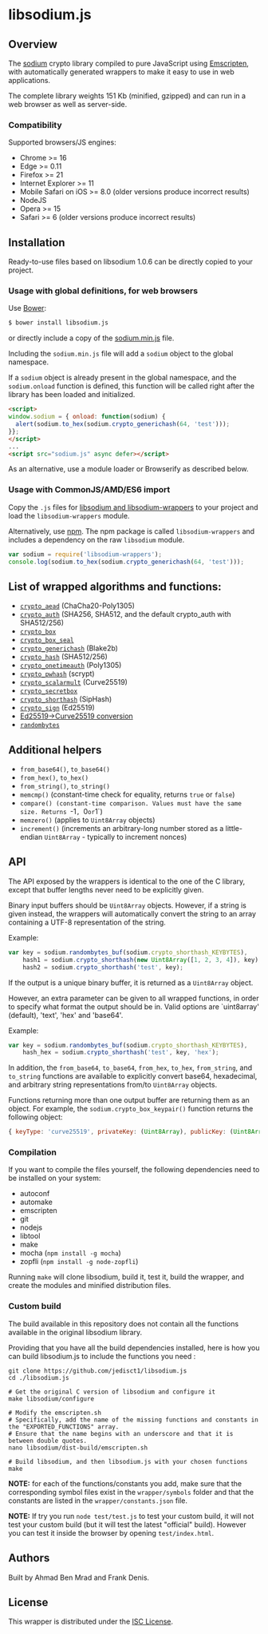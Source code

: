 # libsodium.js

## Overview

The [sodium](https://github.com/jedisct1/libsodium) crypto library compiled
to pure JavaScript using [Emscripten](https://github.com/kripken/emscripten),
with automatically generated wrappers to make it easy to use in web
applications.

The complete library weights 151 Kb (minified, gzipped) and can run in
a web browser as well as server-side.

### Compatibility

Supported browsers/JS engines:

* Chrome >= 16
* Edge >= 0.11
* Firefox >= 21
* Internet Explorer >= 11
* Mobile Safari on iOS >= 8.0 (older versions produce incorrect results)
* NodeJS
* Opera >= 15
* Safari >= 6 (older versions produce incorrect results)

## Installation

Ready-to-use files based on libsodium 1.0.6 can be directly copied to your
project.

### Usage with global definitions, for web browsers

Use [Bower](http://bower.io/):
```bash
$ bower install libsodium.js
```
or directly include a copy of the
[sodium.min.js](https://github.com/jedisct1/libsodium.js/tree/master/dist/browsers/combined)
file.

Including the `sodium.min.js` file will add a `sodium` object to the
global namespace.

If a `sodium` object is already present in the global namespace, and
the `sodium.onload` function is defined, this function will be called
right after the library has been loaded and initialized.

```html
<script>
window.sodium = { onload: function(sodium) {
  alert(sodium.to_hex(sodium.crypto_generichash(64, 'test')));
}};
</script>
...
<script src="sodium.js" async defer></script>
```

As an alternative, use a module loader or Browserify as described below.

### Usage with CommonJS/AMD/ES6 import

Copy the `.js` files for [libsodium and libsodium-wrappers](https://github.com/jedisct1/libsodium.js/tree/master/dist/modules)
to your project and load the `libsodium-wrappers` module.

Alternatively, use [npm](https://www.npmjs.com/). The npm package is
called `libsodium-wrappers` and includes a dependency on the raw
`libsodium` module.

```javascript
var sodium = require('libsodium-wrappers');
console.log(sodium.to_hex(sodium.crypto_generichash(64, 'test')));
```

## List of wrapped algorithms and functions:

* [`crypto_aead`](http://doc.libsodium.org/secret-key_cryptography/aead.html) (ChaCha20-Poly1305)
* [`crypto_auth`](http://doc.libsodium.org/advanced/hmac-sha2.html) (SHA256, SHA512, and the default crypto_auth with SHA512/256)
* [`crypto_box`](http://doc.libsodium.org/public-key_cryptography/authenticated_encryption.html)
* [`crypto_box_seal`](http://doc.libsodium.org/public-key_cryptography/sealed_boxes.html)
* [`crypto_generichash`](http://doc.libsodium.org/hashing/generic_hashing.html) (Blake2b)
* [`crypto_hash`](http://doc.libsodium.org/advanced/sha-2_hash_function.html) (SHA512/256)
* [`crypto_onetimeauth`](http://doc.libsodium.org/advanced/poly1305.html) (Poly1305)
* [`crypto_pwhash`](http://doc.libsodium.org/password_hashing/README.html) (scrypt)
* [`crypto_scalarmult`](http://doc.libsodium.org/advanced/scalar_multiplication.html) (Curve25519)
* [`crypto_secretbox`](http://doc.libsodium.org/secret-key_cryptography/authenticated_encryption.html)
* [`crypto_shorthash`](http://doc.libsodium.org/hashing/short-input_hashing.html) (SipHash)
* [`crypto_sign`](http://doc.libsodium.org/public-key_cryptography/public-key_signatures.html) (Ed25519)
* [Ed25519->Curve25519 conversion](http://doc.libsodium.org/advanced/ed25519-curve25519.html)
* [`randombytes`](http://doc.libsodium.org/generating_random_data/README.html)

## Additional helpers

* `from_base64()`, `to_base64()`
* `from_hex()`, `to_hex()`
* `from_string()`, `to_string()`
* `memcmp()` (constant-time check for equality, returns `true` or `false`)
* `compare() (constant-time comparison. Values must have the same
size. Returns `-1`, `0` or `1`)
* `memzero()` (applies to `Uint8Array` objects)
* `increment()` (increments an arbitrary-long number stored as a
little-endian `Uint8Array` - typically to increment nonces)

## API

The API exposed by the wrappers is identical to the one of the C
library, except that buffer lengths never need to be explicitly given.

Binary input buffers should be `Uint8Array` objects. However, if a string
is given instead, the wrappers will automatically convert the string
to an array containing a UTF-8 representation of the string.

Example:
```javascript
var key = sodium.randombytes_buf(sodium.crypto_shorthash_KEYBYTES),
    hash1 = sodium.crypto_shorthash(new Uint8Array([1, 2, 3, 4]), key),
    hash2 = sodium.crypto_shorthash('test', key);
```

If the output is a unique binary buffer, it is returned as a
`Uint8Array` object.

However, an extra parameter can be given to all wrapped functions, in
order to specify what format the output should be in. Valid options
are `uint8array' (default), 'text', 'hex' and 'base64'.

Example:
```javascript
var key = sodium.randombytes_buf(sodium.crypto_shorthash_KEYBYTES),
    hash_hex = sodium.crypto_shorthash('test', key, 'hex');
```

In addition, the `from_base64`, `to_base64`, `from_hex`, `to_hex`,
`from_string`, and `to_string` functions are available to explicitly
convert base64, hexadecimal, and arbitrary string representations
from/to `Uint8Array` objects.

Functions returning more than one output buffer are returning them as
an object. For example, the `sodium.crypto_box_keypair()` function
returns the following object:
```javascript
{ keyType: 'curve25519', privateKey: (Uint8Array), publicKey: (Uint8Array) }
```

### Compilation

If you want to compile the files yourself, the following dependencies
need to be installed on your system:

* autoconf
* automake
* emscripten
* git
* nodejs
* libtool
* make
* mocha (`npm install -g mocha`)
* zopfli (`npm install -g node-zopfli`)

Running `make` will clone libsodium, build it, test it, build the
wrapper, and create the modules and minified distribution files.

### Custom build

The build available in this repository does not contain all the functions available in the original libsodium library.

Providing that you have all the build dependencies installed, here is how you can build libsodium.js to include the functions you need :

```shell
git clone https://github.com/jedisct1/libsodium.js
cd ./libsodium.js

# Get the original C version of libsodium and configure it
make libsodium/configure

# Modify the emscripten.sh
# Specifically, add the name of the missing functions and constants in the "EXPORTED_FUNCTIONS" array.
# Ensure that the name begins with an underscore and that it is between double quotes.
nano libsodium/dist-build/emscripten.sh

# Build libsodium, and then libsodium.js with your chosen functions
make
```

__NOTE:__ for each of the functions/constants you add, make sure that the corresponding symbol files exist in the `wrapper/symbols` folder and that the constants are listed in the `wrapper/constants.json` file.

__NOTE:__ If try you run `node test/test.js` to test your custom build, it will not test your custom build (but it will test the latest "official" build). However you can test it inside the browser by opening `test/index.html`.

## Authors

Built by Ahmad Ben Mrad and Frank Denis.

## License

This wrapper is distributed under the
[ISC License](http://en.wikipedia.org/wiki/ISC_license).
